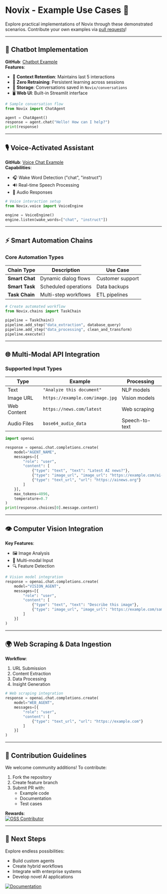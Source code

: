# Novix - Example Use Cases 🚀

Explore practical implementations of Novix through these demonstrated scenarios. Contribute your own examples via [pull requests](https://github.com/AInovix/Novix/pulls)!

---

## 🤖 Chatbot Implementation

**GitHub**: [Chatbot Example](https://github.com/AInovix/Novix/tree/main/novix)  
**Features**:
- 🧠 **Context Retention**: Maintains last 5 interactions
- 🔄 **Zero Retraining**: Persistent learning across sessions
- 💾 **Storage**: Conversations saved in `Novix/conversations`
- 🖥️ **Web UI**: Built-in Streamlit interface

```python
# Sample conversation flow
from Novix import ChatAgent

agent = ChatAgent()
response = agent.chat("Hello! How can I help?")
print(response)
```

---

## 🎙️ Voice-Activated Assistant

**GitHub**: [Voice Chat Example](https://github.com/AInovix/Novix-voice)  
**Capabilities**:
- 🎧 Wake Word Detection ("chat", "instruct")
- 🔊 Real-time Speech Processing
- 📢 Audio Responses

```python
# Voice interaction setup
from Novix.voice import VoiceEngine

engine = VoiceEngine()
engine.listen(wake_words=["chat", "instruct"])
```

---

## ⚡ Smart Automation Chains

### Core Automation Types
| Chain Type       | Description                          | Use Case                  |
|------------------|--------------------------------------|---------------------------|
| **Smart Chat**   | Dynamic dialog flows                 | Customer support          |
| **Smart Task**   | Scheduled operations                 | Data backups              |
| **Task Chain**   | Multi-step workflows                 | ETL pipelines             |

```python
# Create automated workflow
from Novix.chains import TaskChain

pipeline = TaskChain()
pipeline.add_step("data_extraction", database_query)
pipeline.add_step("data_processing", clean_and_transform)
pipeline.execute()
```

---

## 🌐 Multi-Modal API Integration

### Supported Input Types
| Type              | Example                              | Processing                |
|-------------------|--------------------------------------|---------------------------|
| Text              | `"Analyze this document"`            | NLP models                |
| Image URL         | `https://example.com/image.jpg`      | Vision models             |
| Web Content       | `https://news.com/latest`            | Web scraping              |
| Audio Files       | `base64_audio_data`                  | Speech-to-text            |

```python
import openai

response = openai.chat.completions.create(
    model="AGENT_NAME",
    messages=[{
        "role": "user",
        "content": [
            {"type": "text", "text": "Latest AI news?"},
            {"type": "image_url", "image_url": "https://example.com/ai-image.jpg"},
            {"type": "text_url", "url": "https://ainews.org"}
        ]
    }],
    max_tokens=4096,
    temperature=0.7
)
print(response.choices[0].message.content)
```

---

## 👁️ Computer Vision Integration

**Key Features**:
- 🖼️ Image Analysis
- 📸 Multi-modal Input
- 🔍 Feature Detection

```python
# Vision model integration
response = openai.chat.completions.create(
    model="VISION_AGENT",
    messages=[{
        "role": "user",
        "content": [
            {"type": "text", "text": "Describe this image"},
            {"type": "image_url", "image_url": "https://example.com/sample.jpg"}
        ]
    }]
)
```

---

## 🌍 Web Scraping & Data Ingestion

**Workflow**:
1. URL Submission
2. Content Extraction
3. Data Processing
4. Insight Generation

```python
# Web scraping integration
response = openai.chat.completions.create(
    model="WEB_AGENT",
    messages=[{
        "role": "user",
        "content": [
            {"type": "text_url", "url": "https://example.com"}
        ]
    }]
)
```

---

## 🤝 Contribution Guidelines

We welcome community additions! To contribute:
1. Fork the repository
2. Create feature branch
3. Submit PR with:
   - Example code
   - Documentation
   - Test cases

**Rewards**:  
[![OSS Contributor](https://img.shields.io/badge/Contributor-OSS-green.svg)](https://opensource.org/licenses)

---

## 🚀 Next Steps

Explore endless possibilities:
- Build custom agents
- Create hybrid workflows
- Integrate with enterprise systems
- Develop novel AI applications

[![Documentation](https://img.shields.io/badge/Docs-Novix-blue)](https://github.com/AInovix/Novix/)
